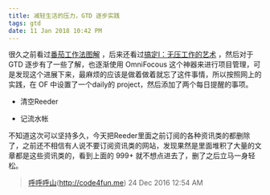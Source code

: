 ```yaml
---
title: 减轻生活的压力，GTD 逐步实践
tags: gtd
date: 11 Jan 2018 10:42 PM
---
```


很久之前看过[番茄工作法图解][1] ，后来还看过[搞定I：无压工作的艺术][2] ，然后对于 GTD 逐步有了一些了解，也逐渐使用 OmniFocous 这个神器来进行项目管理，可是发现这个进展下来，最麻烦的应该是做着做着就忘了这件事情，所以按照网上的实践，在 OF 中设置了一个daily的 project，然后添加了两个每日提醒的事项。 

+ 清空Reeder
* 记流水帐

不知道这次可以坚持多久，今天把Reeder里面之前订阅的各种资讯类的都删除了，之前还不相信有人说不要订阅资讯类的网站，发现果然是里面堆积了大量的文章都是这些资讯类的，看到上面的 999+ 就不想点进去了，删了之后立马一身轻松。

> [呼呼呼山]()(http://code4fun.me)
> 24 Dec 2016 12:54 AM 

[1]:	https://read.douban.com/ebook/386670/
[2]:	https://read.douban.com/ebook/28899718/
